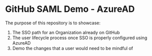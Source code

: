 # GitHub SAML Demo - AzureAD

The purpose of this repository is to showcase:
1. The SSO path for an Organization already on GitHub
2. The user lifecycle process once SSO is properly configured using AzureAD
3. Demo the changes that a user would need to be mindful of
